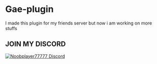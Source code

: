 # Gae-plugin
I made this plugin for my friends server but now i am working on more stuffs
## JOIN MY DISCORD 
[![Noobplayer77777 Discord](https://discord.com/api/guilds/739784741124833301/embed.png)](https://discord.gg/URWadHd2xq)
